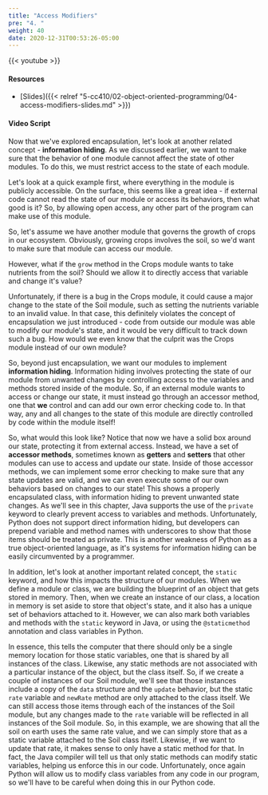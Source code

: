 ```yaml
---
title: "Access Modifiers"
pre: "4. "
weight: 40
date: 2020-12-31T00:53:26-05:00
---
```


{{< youtube  >}}

<!-- TODO FIXME -->

#### Resources

* [Slides]({{< relref "5-cc410/02-object-oriented-programming/04-access-modifiers-slides.md" >}})

#### Video Script

Now that we've explored encapsulation, let's look at another related concept - **information hiding**. As we discussed earlier, we want to make sure that the behavior of one module cannot affect the state of other modules. To do this, we must restrict access to the state of each module. 

Let's look at a quick example first, where everything in the module is publicly accessible. On the surface, this seems like a great idea - if external code cannot read the state of our module or access its behaviors, then what good is it? So, by allowing open access, any other part of the program can make use of this module.

So, let's assume we have another module that governs the growth of crops in our ecosystem. Obviously, growing crops involves the soil, so we'd want to make sure that module can access our module. 

However, what if the `grow` method in the Crops module wants to take nutrients from the soil? Should we allow it to directly access that variable and change it's value? 

Unfortunately, if there is a bug in the Crops module, it could cause a major change to the state of the Soil module, such as setting the nutrients variable to an invalid value. In that case, this definitely violates the concept of encapsulation we just introduced - code from outside our module was able to modify our module's state, and it would be very difficult to track down such a bug. How would we even know that the culprit was the Crops module instead of our own module?

So, beyond just encapsulation, we want our modules to implement **information hiding**. Information hiding involves protecting the state of our module from unwanted changes by controlling access to the variables and methods stored inside of the module. So, if an external module wants to access or change our state, it must instead go through an accessor method, one that **we** control and can add our own error checking code to. In that way, any and all changes to the state of this module are directly controlled by code within the module itself!

So, what would this look like? Notice that now we have a solid box around our state, protecting it from external access. Instead, we have a set of **accessor methods**, sometimes known as **getters** and **setters** that other modules can use to access and update our state. Inside of those accessor methods, we can implement some error checking to make sure that any state updates are valid, and we can even execute some of our own behaviors based on changes to our state! This shows a properly encapsulated class, with information hiding to prevent unwanted state changes. As we'll see in this chapter, Java supports the use of the `private` keyword to clearly prevent access to variables and methods. Unfortunately, Python does not support direct information hiding, but developers can prepend variable and method names with underscores to show that those items should be treated as private. This is another weakness of Python as a true object-oriented language, as it's systems for information hiding can be easily circumvented by a programmer. 

In addition, let's look at another important related concept, the `static` keyword, and how this impacts the structure of our modules. When we define a module or class, we are building the blueprint of an object that gets stored in memory. Then, when we create an instance of our class, a location in memory is set aside to store that object's state, and it also has a unique set of behaviors attached to it. However, we can also mark both variables and methods with the `static` keyword in Java, or using the `@staticmethod` annotation and class variables in Python. 

In essence, this tells the computer that there should only be a single memory location for those static variables, one that is shared by all instances of the class. Likewise, any static methods are not associated with a particular instance of the object, but the class itself. So, if we create a couple of instances of our Soil module, we'll see that those instances include a copy of the `data` structure and the `update` behavior, but the static `rate` variable and `newRate` method are only attached to the class itself. We can still access those items through each of the instances of the Soil module, but any changes made to the `rate` variable will be reflected in all instances of the Soil module. So, in this example, we are showing that all the soil on earth uses the same rate value, and we can simply store that as a static variable attached to the Soil class itself. Likewise, if we want to update that rate, it makes sense to only have a static method for that. In fact, the Java compiler will tell us that only static methods can modify static variables, helping us enforce this in our code. Unfortunately, once again Python will allow us to modify class variables from any code in our program, so we'll have to be careful when doing this in our Python code. 

